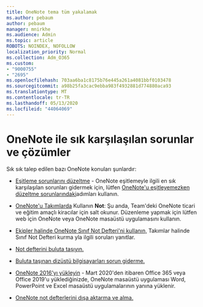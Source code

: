 ```yaml
---
title: OneNote tema tüm yakalamak
ms.author: pebaum
author: pebaum
manager: mnirkhe
ms.audience: Admin
ms.topic: article
ROBOTS: NOINDEX, NOFOLLOW
localization_priority: Normal
ms.collection: Adm_O365
ms.custom:
- "9000755"
- "2695"
ms.openlocfilehash: 703aa6ba1c8175b76e445a261a4081bbf0103478
ms.sourcegitcommit: a98b25fa3cac9ebba983f4932881d774880aca93
ms.translationtype: MT
ms.contentlocale: tr-TR
ms.lasthandoff: 05/13/2020
ms.locfileid: "44064069"
---
```

# <a name="common-issues-and-resolutions-with-onenote"></a>OneNote ile sık karşılaşılan sorunlar ve çözümler

Sık sık talep edilen bazı OneNote konuları şunlardır:

- [Eşitleme sorunlarını düzeltme](https://support.office.com/article/299495ef-66d1-448f-90c1-b785a6968d45) - OneNote eşitlemeyle ilgili en sık karşılaşılan sorunları gidermek için, lütfen [OneNote'u eşitleyemezken düzeltme sorunlarındaki](https://support.office.com/article/Fix-issues-when-you-can-t-sync-OneNote-299495ef-66d1-448f-90c1-b785a6968d45)adımları kullanın.

- [OneNote'u Takımlarda](https://support.microsoft.com/office/add-a-onenote-notebook-to-teams-0ec78cc3-ba3b-4279-a88e-aa40af9865c2) Kullanın **Not**: Şu anda, Team'deki OneNote ticari ve eğitim amaçlı kiracılar için salt okunur. Düzenleme yapmak için lütfen web için OneNote veya OneNote masaüstü uygulamasını kullanın.

- [Ekipler halinde OneNote Sınıf Not Defteri'ni kullanın,](https://support.office.com/article/bd77f11f-27cd-4d41-bfbd-2b11799f1440) Takımlar halinde Sınıf Not Defteri kurma yla ilgili soruları yanıtlar.

- [Not defterini buluta taşıyın.](https://support.office.com/article/d5c28b91-7b9c-45be-8f0c-529bdbba019a)

- [Buluta taşınan dizüstü bilgisayarları sorun giderme.](https://support.office.com/article/70528107-11dc-4f3f-b695-b150059dfd78)

- [OneNote 2016'yı yükleyin](https://support.office.com/article/c08068d8-b517-4464-9ff2-132cb9c45c08) - Mart 2020'den itibaren Office 365 veya Office 2019'u yüklediğinizde, OneNote masaüstü uygulaması Word, PowerPoint ve Excel masaüstü uygulamalarının yanına yüklenir.

- [OneNote not defterlerini dışa aktarma ve alma.](https://support.office.com/article/a4b60da5-8f33-464e-b1ba-b95ce540f309)
